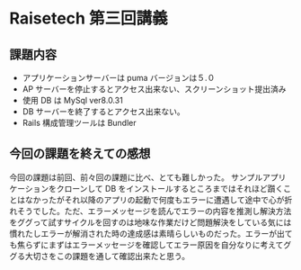 # Raisetech 第三回講義

## 課題内容

- アプリケーションサーバーは puma バージョンは５.０
- AP サーバーを停止するとアクセス出来ない、スクリーンショット提出済み
- 使用 DB は MySql ver8.0.31
- DB サーバーを終了するとアクセス出来ない。
- Rails 構成管理ツールは Bundler

## 今回の課題を終えての感想

今回の課題は前回、前々回の課題に比べ、とても難しかった。
サンプルアプリケーションをクローンして DB をインストールするところまではそれほど躓くことはなかったがそれ以降のアプリの起動で何度もエラーに遭遇して途中で心が折れそうでした。ただ、エラーメッセージを読んでエラーの内容を推測し解決方法をググって試すサイクルを回すのは地味な作業だけど問題解決をしている気には慣れたしエラーが解消された時の達成感は素晴らしいものだった。エラーが出ても焦らずにまずはエラーメッセージを確認してエラー原因を自分なりに考えてググる大切さをこの課題を通して確認出来たと思う。

